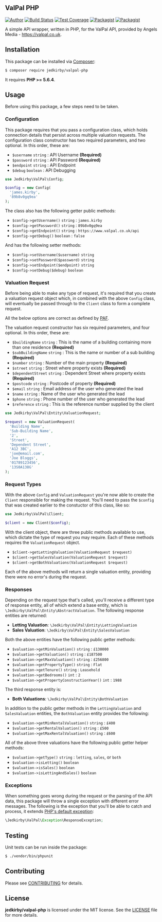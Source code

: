 ValPal PHP
-------
[![Author](https://img.shields.io/badge/author-@jedkirby-blue.svg?style=flat-square)](https://twitter.com/jedkirby)
[![Build Status](https://img.shields.io/travis/jedkirby/valpal-php/master.svg?style=flat-square)](https://travis-ci.org/jedkirby/valpal-php)
[![Test Coverage](https://img.shields.io/coveralls/jedkirby/valpal-php/master.svg?style=flat-square)](https://coveralls.io/github/jedkirby/valpal-php)
[![Packagist](https://img.shields.io/packagist/v/jedkirby/valpal-php.svg?style=flat-square)](https://packagist.org/packages/jedkirby/valpal-php)
[![Packagist](https://img.shields.io/packagist/l/jedkirby/valpal-php.svg?style=flat-square)](https://github.com/jedkirby/valpal-php/blob/master/LICENSE)

A simple API wrapper, written in PHP, for the ValPal API, provided by Angels Media - https://valpal.co.uk.

Installation
-------

This package can be installed via [Composer]:

``` bash
$ composer require jedkirby/valpal-php
```

It requires **PHP >= 5.6.4**.

Usage
-------

Before using this package, a few steps need to be taken.

### Configuration

This package requires that you pass a configuration class, which holds connection details that persist across multiple valuation requests. The configuration class constructor has two required parameters, and two optional. In this order, these are:

- `$username` `string` : API Username **(Required)**
- `$password` `string` : API Password **(Required)**
- `$endpoint` `string` : API Endpoint
- `$debug` `boolean` : API Debugging

``` php
use Jedkirby\ValPal\Config;

$config = new Config(
  'james.kirby',
  '89b8v0gq9ea'
);
```

The class also has the following getter public methods:

- `$config->getUsername()` `string` : `james.kirby`
- `$config->getPassword()` `string` : `89b8v0gq9ea`
- `$config->getEndpoint()` `string` : `https://www.valpal.co.uk/api`
- `$config->getDebug()` `boolean` : `false`

And has the following setter methods:

- `$config->setUsername($username)` `string`
- `$config->setPassword($password)` `string`
- `$config->setEndpoint($endpoint)` `string`
- `$config->setDebug($debug)` `boolean`

### Valuation Request

Before being able to make any type of request, it's required that you create a valuation request object which, in combined with the above `Config` class, will eventually be passed through to the `Client` class to form a complete request.

All the below options are correct as defined by [PAF].

The valuation request constructor has six required parameters, and four optional. In this order, these are:

- `$buildingName` `string` : This is the name of a building containing more than one residence **(Required)**
- `$subBuildingName` `string` : This is the name or number of a sub building **(Required)**
- `$number` `string` : Number of the main property **(Required)**
- `$street` `string` : Street where property exists **(Required)**
- `$dependentStreet` `string` : Dependent Street where property exists **(Required)**
- `$postcode` `string` : Postcode of property **(Required)**
- `$email` `string` : Email address of the user who generated the lead
- `$name` `string` : Name of the user who generated the lead
- `$phone` `string` : Phone number of the user who generated the lead
- `$reference` `string` : This is the reference number supplied by the client

``` php
use Jedkirby\ValPal\Entity\ValuationRequest;

$request = new ValuationRequest(
  'Building Name',
  'Sub-Building Name',
  '2',
  'Street',
  'Dependent Street',
  'A12 3BC',
  'joe@email.com',
  'Joe Bloggs',
  '01789123456',
  '13S0A138G'
);
```

### Request Types

With the above `Config` and `ValuationRequest` you're now able to create the `Client` responsible for making the request. You'll need to pass the `$config` that was created earlier to the constuctor of this class, like so:

``` php
use Jedkirby\ValPal\Client;

$client = new Client($config);
```

With the client object, there are three public methods available to use, which dictate the type of request you may require. Each of these methods requires the `ValuationRequest` object.

- `$client->getLettingValuation(ValuationRequest $request)`
- `$client->getSalesValuation(ValuationRequest $request)`
- `$client->getBothValuations(ValuationRequest $request)`

Each of the above methods will return a single valuation entity, providing there were no error's during the request.

### Responses

Depending on the request type that's called, you'll receive a different type of response entity, all of which extend a base entity, which is `\Jedkirby\ValPal\Entity\AbstractValuation`. The following response entities are returned:

- **Letting Valuation**: `\Jedkirby\ValPal\Entity\LettingValuation`
- **Sales Valuation**: `\Jedkirby\ValPal\Entity\SalesValuation`

Both the above entities have the following public getter methods:

- `$valuation->getMinValuation()` `string` : `£130000`
- `$valuation->getValuation()` `string` : `£187500`
- `$valuation->getMaxValuation()` `string` : `£256800`
- `$valuation->getPropertyType()` `string` : `Flat`
- `$valuation->getTenure()` `string` : `Leasehold`
- `$valuation->getBedrooms()` `int` : `2`
- `$valuation->getPropertyConstructionYear()` `int` : `1988`

The third response entity is:

- **Both Valuations**: `\Jedkirby\ValPal\Entity\BothValuation`

In addition to the public getter methods in the `LettingValuation` and `SalesValuation` entities, the `BothValuation` entity provides the following:

- `$valuation->getMinRentalValuation()` `string` : `£400`
- `$valuation->getRentalValuation()` `string` : `£500`
- `$valuation->getMaxRentalValuation()` `string` : `£600`

All of the above three valuations have the following public getter helper methods:

- `$valuation->getType()` `string` : `letting`, `sales`, or `both`
- `$valuation->isLetting()` `boolean`
- `$valuation->isSales()` `boolean`
- `$valuation->isLettingAndSales()` `boolean`

### Exceptions

When something goes wrong during the request or the parsing of the API data, this package will throw a single exception with different error messages. The following is the exception that you'll be able to catch and process, it extends [PHP's default exception](http://php.net/manual/en/class.exception.php):

```php
\Jedkirby\ValPal\Exception\ResponseException;
```

Testing
-------

Unit tests can be run inside the package:

``` bash
$ ./vendor/bin/phpunit
```

Contributing
-------

Please see [CONTRIBUTING](CONTRIBUTING.md) for details.

License
-------

**jedkirby/valpal-php** is licensed under the MIT license. See the [LICENSE](LICENSE) file for more details.

[Composer]: https://getcomposer.org
[PAF]: http://www.pcapredict.com/en-gb/royal-mail-paf
